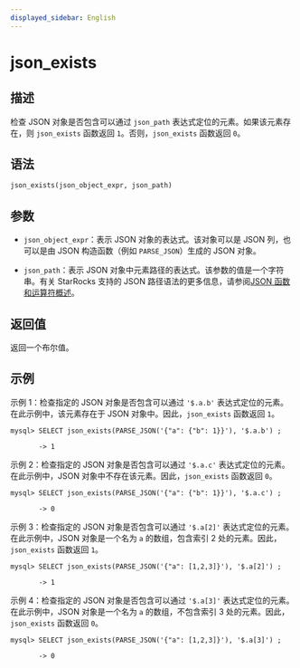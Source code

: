 ```yaml
---
displayed_sidebar: English
---
```


# json_exists

## 描述

检查 JSON 对象是否包含可以通过 `json_path` 表达式定位的元素。如果该元素存在，则 `json_exists` 函数返回 `1`。否则，`json_exists` 函数返回 `0`。

## 语法

```Haskell
json_exists(json_object_expr, json_path)
```

## 参数

- `json_object_expr`：表示 JSON 对象的表达式。该对象可以是 JSON 列，也可以是由 JSON 构造函数（例如 `PARSE_JSON`）生成的 JSON 对象。

- `json_path`：表示 JSON 对象中元素路径的表达式。该参数的值是一个字符串。有关 StarRocks 支持的 JSON 路径语法的更多信息，请参阅[JSON 函数和运算符概述](../overview-of-json-functions-and-operators.md)。

## 返回值

返回一个布尔值。

## 示例

示例 1：检查指定的 JSON 对象是否包含可以通过 `'$.a.b'` 表达式定位的元素。在此示例中，该元素存在于 JSON 对象中。因此，`json_exists` 函数返回 `1`。

```plaintext
mysql> SELECT json_exists(PARSE_JSON('{"a": {"b": 1}}'), '$.a.b') ;

       -> 1
```

示例 2：检查指定的 JSON 对象是否包含可以通过 `'$.a.c'` 表达式定位的元素。在此示例中，JSON 对象中不存在该元素。因此，`json_exists` 函数返回 `0`。

```plaintext
mysql> SELECT json_exists(PARSE_JSON('{"a": {"b": 1}}'), '$.a.c') ;

       -> 0
```

示例 3：检查指定的 JSON 对象是否包含可以通过 `'$.a[2]'` 表达式定位的元素。在此示例中，JSON 对象是一个名为 `a` 的数组，包含索引 2 处的元素。因此，`json_exists` 函数返回 `1`。

```plaintext
mysql> SELECT json_exists(PARSE_JSON('{"a": [1,2,3]}'), '$.a[2]') ;

       -> 1
```

示例 4：检查指定的 JSON 对象是否包含可以通过 `'$.a[3]'` 表达式定位的元素。在此示例中，JSON 对象是一个名为 `a` 的数组，不包含索引 3 处的元素。因此，`json_exists` 函数返回 `0`。

```plaintext
mysql> SELECT json_exists(PARSE_JSON('{"a": [1,2,3]}'), '$.a[3]') ;

       -> 0
```